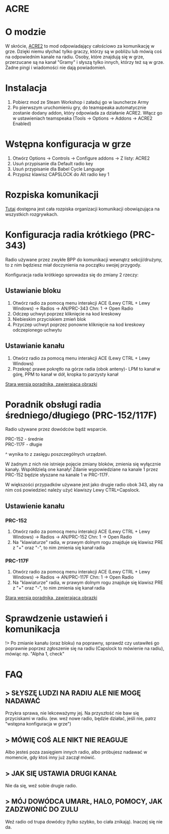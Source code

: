 # ACRE

# O modzie

W skrócie, [ACRE2](https://steamcommunity.com/sharedfiles/filedetails/?id=751965892) to mod odpowiadający całościowo za komunikację w grze. Dzięki niemu słychać tylko graczy, którzy są w pobliżu lub mówią coś na odpowiednim kanale na radiu. Osoby, które znajdują się w grze, przerzucane są na kanał "Gramy" i słyszą tylko innych, którzy też są w grze. Żadne pingi i wiadomości nie dają powiadomień.

# Instalacja

1. Pobierz mod ze Steam Workshop i załaduj go w launcherze Army
2. Po pierwszym uruchomieniu gry, do teamspeaka automatycznie zostanie dodany addon,
który odpowiada za działanie ACRE2. Włącz go w ustawieniach teamspeaka (Tools -> Options ->
Addons -> ACRE2 Enabled)

# Wstępna konfiguracja w grze

1. Otwórz Options -> Controls -> Configure addons -> Z listy: ACRE2
2. Usuń przypisanie dla Default radio key
3. Usuń przypisanie dla Babel Cycle Language
4. Przypisz klawisz CAPSLOCK do Alt radio key 1

# Rozpiska komunikacji

[Tutaj](https://docs.google.com/spreadsheets/d/1gDA2t6YibfjD4XZMrUL5eZU3Ge1cIQzBiBfBN6-AW08/edit#gid=1010053360) dostępna jest cała rozpiska organizacji komunikacji obowiązująca na wszystkich rozgrywkach.

# Konfiguracja radia krótkiego (PRC-343)

Radio używane przez zwykłe BPP do komunikacji wewnątrz sekcji/drużyny, to z nim będziesz miał doczynienia na początku swojej przygody.

Konfiguracja radia krótkiego sprowadza się do zmiany 2 rzeczy:

## Ustawianie bloku

1. Otwórz radio za pomocą menu interakcji ACE (Lewy CTRL + Lewy Windows) -> Radios -> AN/PRC-343 Chn: 1 -> Open Radio
2. Odczep uchwyt poprzez kliknięcie na kod kreskowy
3. Niebieskim przyciskiem zmień blok
4. Przyczep uchwyt poprzez ponowne kliknięcie na kod kreskowy odczepionego uchwytu

## Ustawianie kanału

1. Otwórz radio za pomocą menu interakcji ACE (Lewy CTRL + Lewy Windows)
2. Przekręć prawe pokrętło na górze radia (obok anteny)- LPM to kanał w górę, PPM to kanał w dół, kropka to parzysty kanał

[Stara wersja poradnika, zawierająca obrazki](https://drive.google.com/file/d/1MnkATajL9ig660fNiZD_Qrei37_ut02T/view)

# Poradnik obsługi radia średniego/długiego (PRC-152/117F)

Radio używane przez dowódców bądź wsparcie.

PRC-152 - średnie </br>
PRC-117F - długie

^ wynika to z zasięgu poszczególnych urządzeń.

W żadnym z nich nie istnieje pojęcie zmiany bloków, zmienia się wyłącznie kanały. Współdzielą one kanały! Zdanie wypowiedziane na kanale 1 przez PRC-152 będzie słyszane na kanale 1 w PRC-117F.

W większości przypadków używane jest jako drugie radio obok 343, aby na nim coś powiedzieć należy użyć klawiszy Lewy CTRL+Capslock.

## Ustawienie kanału

### PRC-152

1. Otwórz radio za pomocą menu interakcji ACE (Lewy CTRL + Lewy Windows)  -> Radios -> AN/PRC-152 Chn: 1 -> Open Radio
2. Na "klawiaturze" radia, w prawym dolnym rogu znajduje się klawisz PRE z "+" oraz "-", to nim zmienia się kanał radia

### PRC-117F

1. Otwórz radio za pomocą menu interakcji ACE (Lewy CTRL + Lewy Windows)  -> Radios -> AN/PRC-117F Chn: 1 -> Open Radio
2. Na "klawiaturze" radia, w prawym dolnym rogu znajduje się klawisz PRE z "+" oraz "-", to nim zmienia się kanał radia

[Stara wersja poradnika, zawierająca obrazki](https://drive.google.com/file/d/1LGBzOjhfWynksIZUgEoDdgj33PCV3eYc/view)

# Sprawdzenie ustawień i komunikacja

!> Po zmianie kanału (oraz bloku) na poprawny, sprawdź czy ustawiłeś go poprawnie poprzez zgłoszenie się na radiu (Capslock to mówienie na radiu), mówiąc np. "Alpha 1, check"

# FAQ

## > SŁYSZĘ LUDZI NA RADIU ALE NIE MOGĘ NADAWAĆ

Przykra sprawa, nie lekceważymy jej. Na przyszłość nie baw się przyciskami w radiu. (ew.
weź nowe radio, będzie działać, jeśli nie, patrz "wstępna konfiguracja w grze")

## > MÓWIĘ COŚ ALE NIKT NIE REAGUJE

Albo jesteś poza zasięgiem innych radio, albo próbujesz nadawać w momencie, gdy ktoś inny
już zaczął mówić.

## > JAK SIĘ USTAWIA DRUGI KANAŁ

Nie da się, weź sobie drugie radio.

## > MÓJ DOWÓDCA UMARŁ, HALO, POMOCY, JAK ZADZWONIĆ DO ZULU

Weź radio od trupa dowódcy (tylko szybko, bo ciała znikają). Inaczej się nie da.
